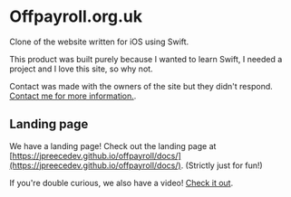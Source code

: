 # Offpayroll.org.uk

Clone of the website written for iOS using Swift.

This product was built purely because I wanted to learn Swift, I needed a project and I love this site, so why not.

Contact was made with the owners of the site but they didn't respond. [Contact me for more information.](https://jpreecedev.com/).

## Landing page

We have a landing page! Check out the landing page at [https://jpreecedev.github.io/offpayroll/docs/](https://jpreecedev.github.io/offpayroll/docs/). (Strictly just for fun!)

If you're double curious, we also have a video! [Check it out](https://jpreecedev.github.io/offpayroll/docs/offpayroll.mov).
